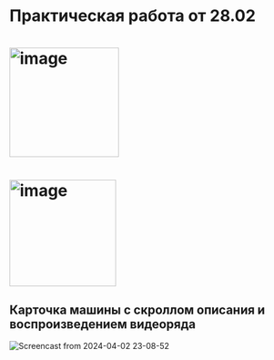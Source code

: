 <h1> Практическая работа от 28.02</h1>

# <img width="192" alt="image" src="https://github.com/GovnoCoder78/RussianCars/assets/148610971/d1830d5f-098a-4ee7-8046-54075bb6b7b9">
# <img width="187" alt="image" src="https://github.com/GovnoCoder78/RussianCars/assets/148610971/711647ea-943e-44b2-9a31-7bb286c7136b">

## Карточка машины с скроллом описания и воспроизведением видеоряда
![Screencast from 2024-04-02 23-08-52](https://github.com/GovnoCoder78/CarStorePatriotRus/assets/148610971/4da9fb67-ab39-46a6-8e04-2b82520c1caa)

